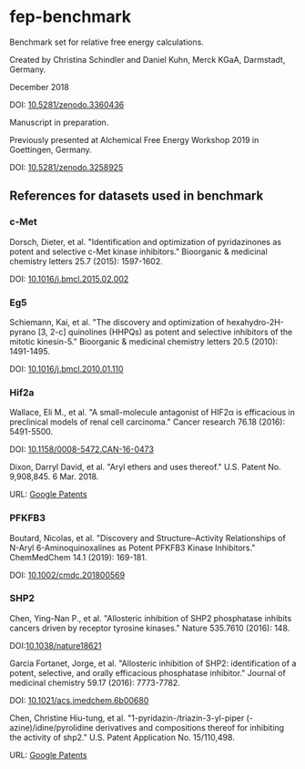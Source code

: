 # fep-benchmark
Benchmark set for relative free energy calculations.

Created by Christina Schindler and Daniel Kuhn, Merck KGaA, Darmstadt, Germany.

December 2018

DOI: [10.5281/zenodo.3360436](https://doi.org/10.5281/zenodo.3360436)

Manuscript in preparation.

Previously presented at Alchemical Free Energy Workshop 2019 in Goettingen, Germany.

DOI: [10.5281/zenodo.3258925](https://doi.org/10.5281/zenodo.3258925)

## References for datasets used in benchmark

### c-Met
Dorsch, Dieter, et al. 
"Identification and optimization of pyridazinones
 as potent and selective c-Met kinase inhibitors." 
Bioorganic & medicinal chemistry letters 25.7 (2015): 1597-1602.

DOI: [10.1016/j.bmcl.2015.02.002](https://doi.org/10.1016/j.bmcl.2015.02.002)

### Eg5
Schiemann, Kai, et al. 
"The discovery and optimization of hexahydro-2H-pyrano
 [3, 2-c] quinolines (HHPQs) as potent and selective inhibitors
 of the mitotic kinesin-5." 
 Bioorganic & medicinal chemistry letters 20.5 (2010): 1491-1495.
 
 DOI: [10.1016/j.bmcl.2010.01.110](https://doi.org/10.1016/j.bmcl.2010.01.110)
 
 ### Hif2a
Wallace, Eli M., et al. 
"A small-molecule antagonist of HIF2α is efficacious
in preclinical models of renal cell carcinoma." 
Cancer research 76.18 (2016): 5491-5500.

DOI: [10.1158/0008-5472.CAN-16-0473](https://doi.org/10.1158/0008-5472.CAN-16-0473)

Dixon, Darryl David, et al. 
"Aryl ethers and uses thereof." U.S. Patent No. 9,908,845. 6 Mar. 2018.

URL: [Google Patents](https://patents.google.com/patent/US9908845B2)

### PFKFB3
Boutard, Nicolas, et al. 
"Discovery and Structure–Activity Relationships of N-Aryl 
6-Aminoquinoxalines as Potent PFKFB3 Kinase Inhibitors."
ChemMedChem 14.1 (2019): 169-181.
 
 DOI: [10.1002/cmdc.201800569]( https://doi.org/10.1002/cmdc.201800569)
 
### SHP2
Chen, Ying-Nan P., et al. 
"Allosteric inhibition of SHP2 phosphatase inhibits cancers
 driven by receptor tyrosine kinases." Nature 535.7610 (2016): 148.
 
 DOI:[10.1038/nature18621](https://doi.org/10.1038/nature18621)
 
Garcia Fortanet, Jorge, et al. 
"Allosteric inhibition of SHP2: identification of a potent, selective,
and orally efficacious phosphatase inhibitor."
Journal of medicinal chemistry 59.17 (2016): 7773-7782.

DOI: [10.1021/acs.jmedchem.6b00680](https://doi.org/10.1021/acs.jmedchem.6b00680)

Chen, Christine Hiu-tung, et al. 
"1-pyridazin-/triazin-3-yl-piper (-azine)/idine/pyrolidine derivatives
and compositions thereof for inhibiting the activity of shp2." 
U.S. Patent Application No. 15/110,498.

URL: [Google Patents](https://patents.google.com/patent/US10093646B2)
